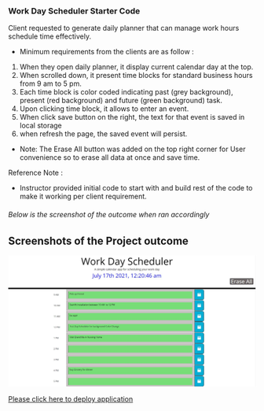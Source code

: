 ### Work Day Scheduler Starter Code


Client requested to generate daily planner that can manage work hours schedule time effectively. 

* Minimum requirements from the clients are as follow  : 

1. When they open daily planner, it display current calendar day at the top.
1. When scrolled down, it present time blocks for standard business hours from 9 am to 5 pm.
1. Each time block is color coded indicating past (grey background), present (red background) and future (green background) task. 
1. Upon clicking time block, it allows to enter an event.
1. When click save button on the right, the text for that event is saved in local storage
1. when refresh the page, the saved event will persist.

* Note: The Erase All button was added on the top right corner for User convenience so to erase all data at once and save time.  


Reference Note : 
 * Instructor provided initial code to start with and build rest of the code to make it working per client requirement.
 
###### Below is the screenshot of the outcome when ran accordingly  

## Screenshots of the Project outcome ## 

![Screenshot of web page](Develop/assets/images/screenshot.JPG)


[Please click here to deploy application](https://miraj00.github.io/work-day-scheduler/)


